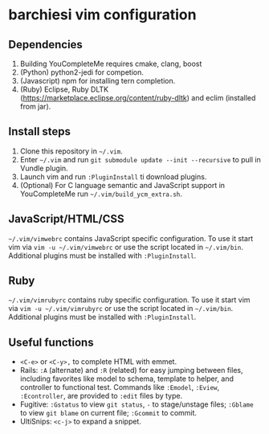 # barchiesi vim configuration

## Dependencies
1. Building YouCompleteMe requires cmake, clang, boost
2. (Python) python2-jedi for competion.
3. (Javascript) npm for installing tern completion.
3. (Ruby) Eclipse, Ruby DLTK (https://marketplace.eclipse.org/content/ruby-dltk) and eclim (installed from jar).

## Install steps
1. Clone this repository in `~/.vim`.
2. Enter `~/.vim` and run `git submodule update --init --recursive` to pull in Vundle plugin.
3. Launch vim and run `:PluginInstall` ti download plugins.
4. (Optional) For C language semantic and JavaScript support in YouCompleteMe run `~/.vim/build_ycm_extra.sh`.

## JavaScript/HTML/CSS
`~/.vim/vimwebrc` contains JavaScript specific configuration. To use it start vim via `vim -u ~/.vim/vimwebrc` or use the script located in `~/.vim/bin`.
Additional plugins must be installed with `:PluginInstall`.

## Ruby
`~/.vim/vimrubyrc` contains ruby specific configuration. To use it start vim via `vim -u ~/.vim/vimrubyrc` or use the script located in `~/.vim/bin`.
Additional plugins must be installed with `:PluginInstall`.

## Useful functions
- `<C-e>` or `<C-y>,` to complete HTML with emmet.
- Rails: `:A` (alternate) and `:R` (related) for easy jumping between files, including favorites like model to schema, template to helper, and controller to functional test.  Commands like `:Emodel`, `:Eview`, `:Econtroller`, are provided to `:edit` files by type.
- Fugitive: `:Gstatus` to view `git status`, `-` to stage/unstage files; `:Gblame` to view `git blame` on current file; `:Gcommit` to commit.
- UltiSnips: `<c-j>` to expand a snippet.
